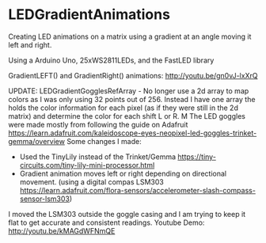 # LEDGradientAnimations

Creating LED animations on a matrix using a gradient at an angle moving it left and right.

Using a Arduino Uno, 25xWS2811LEDs, and the FastLED library

GradientLEFT() and GradientRight() animations: http://youtu.be/gn0vJ-lxXrQ

UPDATE:
LEDGradientGogglesRefArray - No longer use a 2d array to map colors as I was only using 32 points out of 256. Instead I have one array the holds the color information for each pixel (as if they were still in the 2d matrix) and determine the color for each shift L or R.
M
The LED goggles were made mostly from following the guide on Adafruit https://learn.adafruit.com/kaleidoscope-eyes-neopixel-led-goggles-trinket-gemma/overview
Some changes I made:
- Used the TinyLily instead of the Trinket/Gemma https://tiny-circuits.com/tiny-lily-mini-processor.html
- Gradient animation moves left or right depending on directional movement. (using a digital compas LSM303 https://learn.adafruit.com/flora-sensors/accelerometer-slash-compass-sensor-lsm303) 

I moved the LSM303 outside the goggle casing and I am trying to keep it flat to get accurate and consistent readings. 
Youtube Demo: http://youtu.be/kMAGdWFNmQE